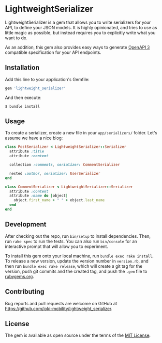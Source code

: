 # LightweightSerializer

LightweightSerializer is a gem that allows you to write serializers for your API, to define your JSON models. It is highly
opinionated, and tries to use as little magic as possible, but instead requires you to explicitly write what you want to
do.

As an addition, this gem also provides easy ways to generate [OpenAPI 3](https://swagger.io/specification/) compatible
specification for your API endpoints.

## Installation

Add this line to your application's Gemfile:

```ruby
gem 'lightweight_serializer'
```

And then execute:

    $ bundle install

## Usage

To create a serializer, create a new file in your `app/serializers/` folder. Let's assume we have a nice blog:

```ruby
class PostSerializer < LightweightSerializer::Serializer
  attribute :title
  attribute :content

  collection :comments, serializer: CommentSerializer

  nested :author, serializer: UserSerializer
end

class CommentSerializer < LightweightSerializer::Serializer
  attribute :content
  attribute :name do |object|
    object.first_name + " " + object.last_name
  end
end
```

## Development

After checking out the repo, run `bin/setup` to install dependencies. Then, run `rake spec` to run the tests. You can also run `bin/console` for an interactive prompt that will allow you to experiment.

To install this gem onto your local machine, run `bundle exec rake install`. To release a new version, update the version number in `version.rb`, and then run `bundle exec rake release`, which will create a git tag for the version, push git commits and the created tag, and push the `.gem` file to [rubygems.org](https://rubygems.org).

## Contributing

Bug reports and pull requests are welcome on GitHub at https://github.com/ioki-mobility/lightweight_serializer.

## License

The gem is available as open source under the terms of the [MIT License](https://opensource.org/licenses/MIT).
